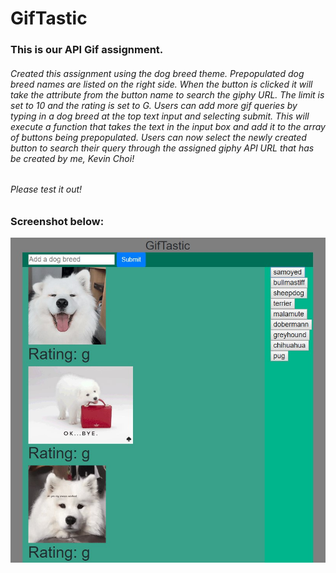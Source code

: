 # GifTastic

### This is our API Gif assignment. 

###### Created this assignment using the dog breed theme. Prepopulated dog breed names are listed on the right side. When the button is clicked it will take the attribute from the button name to search the giphy URL. The limit is set to 10 and the rating is set to G. Users can add more gif queries by typing in a dog breed at the top text input and selecting submit. This will execute a function that takes the text in the input box and add it to the array of buttons being prepopulated. Users can now select the newly created button to search their query through the assigned giphy API URL that has be created by me, Kevin Choi!

###### Please test it out!

### Screenshot below:
![alt text](assets/images/Screenshot_1.jpg)
